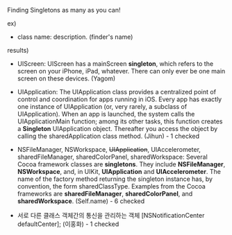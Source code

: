 
Finding Singletons as many as you can!

ex)

- class name: description. (finder's name)

results)
- UIScreen: UIScreen has a mainScreen **singleton**, which refers to the screen on your iPhone, iPad, whatever. 
  There can only ever be one main screen on these devices. (Yagom)

- UIApplication: The UIApplication class provides a centralized point of control and coordination for apps running in iOS. 
Every app has exactly one instance of UIApplication (or, very rarely, a subclass of UIApplication). 
When an app is launched, the system calls the UIApplicationMain function; 
among its other tasks, this function creates a **Singleton** UIApplication object. 
Thereafter you access the object by calling the sharedApplication class method. (Jihun) - 1 checked

- NSFileManager, NSWorkspace, ~~UIApplication~~, UIAccelerometer, sharedFileManager, sharedColorPanel, sharedWorkspace: 
Several Cocoa framework classes are **singletons**. They include **NSFileManager**, **NSWorkspace**, and, in UIKit, **UIApplication** and **UIAccelerometer**. The name of the factory method returning the singleton instance has, by convention, the form sharedClassType. Examples from the Cocoa frameworks are **sharedFileManager**, **sharedColorPanel**, and **sharedWorkspace**. (Self.name) - 6 checked

- 서로 다른 클래스 객체간의 통신을 관리하는 객체
  [NSNotificationCenter defaultCenter]; (이홍화) - 1 checked
